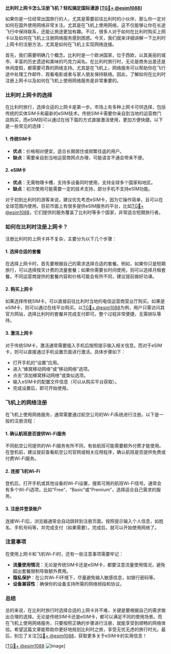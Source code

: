 **比利时上网卡怎么注册飞机？轻松搞定国际漫游 [[TG💪+ @esim1088](https://t.me/s/esim1088)]**

如果你是一位经常出国旅行的人，尤其是需要前往比利时的小伙伴，那么你一定对如何在国外使用网络非常关注。尤其是在飞机上使用网络，这不仅能够让你在长途飞行中保持联系，还能让旅途更加有趣。不过，很多人对于如何在比利时购买上网卡以及如何在飞机上注册网络服务感到困惑。今天，我们就来详细讲解一下比利时上网卡的注册方法，尤其是如何在飞机上实现网络连接。

首先，我们需要明确几个概念。比利时是一个欧洲国家，位于西欧，以其美丽的城市、丰富的历史遗迹和美味的巧克力闻名。在比利时旅行时，无论是商务出差还是休闲度假，都需要可靠的网络支持。尤其是在飞机上，网络服务可以帮助你在飞行途中处理工作邮件、观看电影或者与家人朋友保持联络。因此，了解如何在比利时注册上网卡以及如何在飞机上使用网络服务是非常重要的。

### 比利时上网卡的选择

在比利时旅行，选择合适的上网卡是第一步。市场上有多种上网卡可供选择，包括传统的实体SIM卡和最新的eSIM技术。传统SIM卡需要你亲自到当地的运营商门店购买，而eSIM则可以通过在线下载的方式直接激活使用，更加方便快捷。以下是一些常见的选择：

#### 1. **传统SIM卡**
   - **优点**：价格相对便宜，适合长期居住或频繁往返的用户。
   - **缺点**：需要亲自到当地运营商网点办理，可能语言不通会带来不便。

#### 2. **eSIM卡**
   - **优点**：无需物理卡槽，支持多设备同时使用，支持全球多个国家和地区。
   - **缺点**：初次使用可能需要一定的技术支持，部分手机不支持eSIM功能。

对于初到比利时的游客来说，建议优先考虑eSIM卡，因为它操作简单，且可以在全球范围内使用。目前市面上有很多提供eSIM服务的平台，比如[TG💪+ @esim1088](https://t.me/s/esim1088)，它们提供的服务覆盖了比利时等多个国家，非常适合短期旅行者。

### 如何在比利时注册上网卡？

注册比利时的上网卡并不复杂，主要分为以下几个步骤：

#### 1. **选择合适的套餐**
   在选择上网卡时，首先要根据自己的需求选择合适的套餐。例如，如果你只是短期旅行，可以选择按天计费的流量套餐；如果你需要长时间使用，则可以选择月租套餐。不同运营商提供的套餐内容和价格可能会有所不同，建议提前做好功课。

#### 2. **购买上网卡**
   如果选择传统SIM卡，可以直接前往比利时当地的电信运营商营业厅购买。如果是eSIM卡，则可以通过在线平台购买。以[TG💪+ @esim1088](https://t.me/s/esim1088)为例，用户只需访问其官方网站，选择比利时的套餐并完成支付即可。整个过程非常便捷，无需排队等待。

#### 3. **激活上网卡**
   对于传统SIM卡，激活通常需要插入手机后按照提示输入相关信息。而对于eSIM卡，则可以直接通过手机设置页面进行激活。具体步骤如下：
   - 打开手机的“设置”应用。
   - 进入“蜂窝移动网络”或“移动网络”选项。
   - 点击“添加蜂窝移动网络”或类似选项。
   - 输入eSIM卡的配置文件信息（可以从购买平台获取）。
   - 完成设置后，即可开始使用。

### 飞机上的网络注册

在飞机上使用网络服务，通常需要通过航空公司的Wi-Fi系统进行注册。以下是一般的注册流程：

#### 1. **确认航班是否提供Wi-Fi服务**
   不同航空公司提供的Wi-Fi服务有所不同，有些航班可能需要额外付费才能使用。在登机前，建议提前查看航空公司官网或相关应用程序，确认航班是否提供免费或付费Wi-Fi服务。

#### 2. **连接飞机Wi-Fi**
   登机后，打开手机或其他设备的Wi-Fi设置，搜索可用的航班Wi-Fi信号。通常会有多个Wi-Fi选项，比如“Free”、“Basic”或“Premium”，选择适合自己需求的服务。

#### 3. **注册并登录账户**
   连接Wi-Fi后，浏览器通常会自动跳转到注册页面。按照提示输入个人信息，如姓名、手机号码等，并完成支付（如果需要）。完成后，就可以开始使用网络了。

### 注意事项

在使用上网卡和飞机Wi-Fi时，还有一些注意事项需要牢记：

- **流量使用情况**：无论是传统SIM卡还是eSIM卡，都要注意流量使用情况，避免超出套餐限制导致额外费用。
- **隐私保护**：在公共Wi-Fi环境下，尽量避免输入敏感信息，如银行密码等。
- **设备兼容性**：确保你的设备支持所需的网络频段和协议。

### 总结

总的来说，在比利时旅行时选择合适的上网卡并不难，关键是要根据自己的需求做出合理的选择。无论是传统SIM卡还是eSIM卡，都可以满足不同的使用场景。而在飞机上使用网络服务，只要按照正确的步骤进行注册，就能享受到顺畅的网络体验。希望这篇文章能帮助你更好地规划比利时之旅，享受无忧无虑的旅行时光。最后，别忘了关注[TG💪+ @esim1088](https://t.me/s/esim1088)，获取更多关于eSIM卡的实用信息！

[[TG💪+ @esim1088](https://t.me/s/esim1088) ![Image](https://i.postimg.cc/4NQfJmqS/Snipaste-2025-05-13-00-14-12.png)]